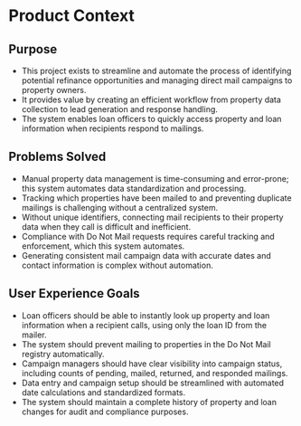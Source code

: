 # Product Context

## Purpose
- This project exists to streamline and automate the process of identifying potential refinance opportunities and managing direct mail campaigns to property owners.
- It provides value by creating an efficient workflow from property data collection to lead generation and response handling.
- The system enables loan officers to quickly access property and loan information when recipients respond to mailings.

## Problems Solved
- Manual property data management is time-consuming and error-prone; this system automates data standardization and processing.
- Tracking which properties have been mailed to and preventing duplicate mailings is challenging without a centralized system.
- Without unique identifiers, connecting mail recipients to their property data when they call is difficult and inefficient.
- Compliance with Do Not Mail requests requires careful tracking and enforcement, which this system automates.
- Generating consistent mail campaign data with accurate dates and contact information is complex without automation.

## User Experience Goals
- Loan officers should be able to instantly look up property and loan information when a recipient calls, using only the loan ID from the mailer.
- The system should prevent mailing to properties in the Do Not Mail registry automatically.
- Campaign managers should have clear visibility into campaign status, including counts of pending, mailed, returned, and responded mailings.
- Data entry and campaign setup should be streamlined with automated date calculations and standardized formats.
- The system should maintain a complete history of property and loan changes for audit and compliance purposes.
